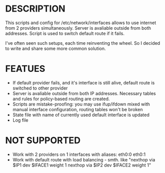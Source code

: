 # DESCRIPTION
This scripts and config for /etc/network/interfaces allows to use internet from 2 providers simultaneously. Server is avaliable outside from both addresses. Script is used to switch default route if it fails.

I've often seen such setups, each time reinventing the wheel. So I decided to write and share some more common solution.

# FEATUES
 * If default provider fails, and it's interface is still alive, default route is switched to other provider
 * Server is avaliable outside from both IP addresses. Necessary tables and rules for policy-based routing are created.
 * Scripts are mistake-proofing: you may use ifup/ifdown mixed with manual interface configuration, routing tables won't be broken
 * State file with name of currently used default interface is updated
 * Log file

# NOT SUPPORTED
 * Work with 2 providers on 1 interfaces with aliases: eth0:0 eth0:1
 * Work with default route with load balancing - smth. like "nexthop via $IP1 dev $IFACE1 weight 1 nexthop via $IP2 dev $IFACE2 weight 1"
